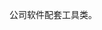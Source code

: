 公司软件配套工具类。

<!---
guojunwei123/guojunwei123 is a ✨ special ✨ repository because its `README.md` (this file) appears on your GitHub profile.
You can click the Preview link to take a look at your changes.
--->
